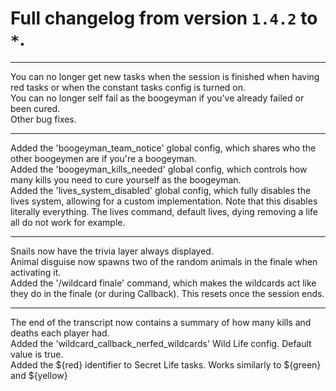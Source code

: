 # Full changelog from version `1.4.2` to `*`.

----------

You can no longer get new tasks when the session is finished when having red tasks or when the constant tasks config is turned on.<br>
You can no longer self fail as the boogeyman if you've already failed or been cured.<br>
Other bug fixes.

----------

Added the 'boogeyman_team_notice' global config, which shares who the other boogeymen are if you're a boogeyman.<br>
Added the 'boogeyman_kills_needed' global config, which controls how many kills you need to cure yourself as the boogeyman.<br>
Added the 'lives_system_disabled' global config, which fully disables the lives system, allowing for a custom implementation. Note that this disables literally everything. The lives command, default lives, dying removing a life all do not work for example.

----------

Snails now have the trivia layer always displayed.<br>
Animal disguise now spawns two of the random animals in the finale when activating it.<br>
Added the '/wildcard finale' command, which makes the wildcards act like they do in the finale (or during Callback). This resets once the session ends.

----------

The end of the transcript now contains a summary of how many kills and deaths each player had.<br>
Added the 'wildcard_callback_nerfed_wildcards' Wild Life config. Default value is true.<br>
Added the ${red} identifier to Secret Life tasks. Works similarly to ${green} and ${yellow}